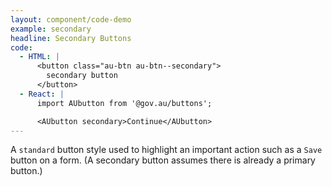 ```yaml
---
layout: component/code-demo
example: secondary
headline: Secondary Buttons
code:
  - HTML: |
      <button class="au-btn au-btn--secondary">
        secondary button
      </button>
  - React: |
      import AUbutton from '@gov.au/buttons';

      <AUbutton secondary>Continue</AUbutton>
---
```


A `standard` button style used to highlight an important action such as a `Save` button on a form. (A secondary button assumes there is already a primary
button.)
